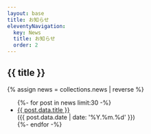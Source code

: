 ```yaml
---
layout: base
title: お知らせ
eleventyNavigation:
  key: News
  title: お知らせ
  order: 2
---
```


## {{ title }}

{% assign news = collections.news | reverse %}
<uL>
{%- for post in news limit:30 -%}
<li>
  <a href="{{ post.url }}" class="text-sm text-black no-underline"><div class="">{{ post.data.title }}</div></a><span class="text-gray-500">({{ post.data.date | date: '%Y.%m.%d' }})</span>
</li>
{%- endfor -%}
</ul>
